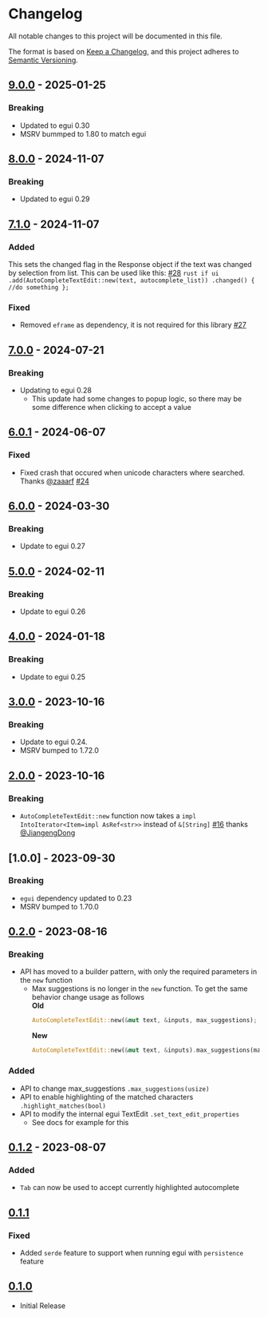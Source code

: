 # Changelog

All notable changes to this project will be documented in this file.

The format is based on [Keep a Changelog](https://keepachangelog.com/en/1.0.0/),
and this project adheres to [Semantic Versioning](https://semver.org/spec/v2.0.0.html).

## [9.0.0] - 2025-01-25
### Breaking
- Updated to egui 0.30
- MSRV bummped to 1.80 to match egui

[9.0.0]: https://github.com/JakeHandsome/egui_autocomplete/compare/8.0.0...9.0.0

## [8.0.0] - 2024-11-07
### Breaking
- Updated to egui 0.29

[8.0.0]: https://github.com/JakeHandsome/egui_autocomplete/compare/7.1.0...8.0.0

## [7.1.0] - 2024-11-07

### Added
This sets the changed flag in the Response object if the text was changed by selection from list. This can be used like this: [#28](https://github.com/JakeHandsome/egui_autocomplete/pull/28)
    ```rust
        if ui
            .add(AutoCompleteTextEdit::new(text, autocomplete_list))
            .changed()
        {
            //do something
        };
    ```

### Fixed
- Removed `eframe` as dependency, it is not required for this library  [#27](https://github.com/JakeHandsome/egui_autocomplete/pull/27)

[7.1.0]: https://github.com/JakeHandsome/egui_autocomplete/compare/7.0.0...7.1.0

## [7.0.0] - 2024-07-21
### Breaking
- Updating to egui 0.28
    - This update had some changes to popup logic, so there may be some difference when clicking to accept a value

[7.0.0]: https://github.com/JakeHandsome/egui_autocomplete/compare/6.0.1...7.0.0

## [6.0.1] - 2024-06-07

### Fixed
- Fixed crash that occured when unicode characters where searched. Thanks [@zaaarf](https://github.com/zaaarf) [#24](https://github.com/JakeHandsome/egui_autocomplete/pull/24)

[6.0.1]: https://github.com/JakeHandsome/egui_autocomplete/compare/6.0.0...6.0.1

## [6.0.0] - 2024-03-30

### Breaking
- Update to egui 0.27

[6.0.0]: https://github.com/JakeHandsome/egui_autocomplete/compare/5.0.0...6.0.0

## [5.0.0] - 2024-02-11

### Breaking
- Update to egui 0.26

[5.0.0]: https://github.com/JakeHandsome/egui_autocomplete/compare/4.0.0...5.0.0

## [4.0.0] - 2024-01-18

### Breaking
- Update to egui 0.25

[4.0.0]: https://github.com/JakeHandsome/egui_autocomplete/compare/3.0.0...4.0.0

## [3.0.0] - 2023-10-16

### Breaking
- Update to egui 0.24. 
- MSRV bumped to 1.72.0

[3.0.0]: https://github.com/JakeHandsome/egui_autocomplete/compare/2.0.0...3.0.0

## [2.0.0] - 2023-10-16

### Breaking
- `AutoCompleteTextEdit::new` function now takes a `impl IntoIterator<Item=impl AsRef<str>>` instead of `&[String]` [#16](https://github.com/JakeHandsome/egui_autocomplete/pull/16) thanks [@JiangengDong](https://github.com/JiangengDong)

[2.0.0]: https://github.com/JakeHandsome/egui_autocomplete/compare/1.0.0...2.0.0

## [1.0.0] - 2023-09-30 

### Breaking
- `egui` dependency updated to 0.23
- MSRV bumped to 1.70.0

[0.2.0]: https://github.com/JakeHandsome/egui_autocomplete/compare/0.2.0...1.0.0

## [0.2.0] - 2023-08-16 

### Breaking
- API has moved to a builder pattern, with only the required parameters in the `new` function
    - Max suggestions is no longer in the `new` function. To get the same behavior change usage as follows  
        **Old**
        ```rust
        AutoCompleteTextEdit::new(&mut text, &inputs, max_suggestions);
        ```
        **New**
        ```rust
        AutoCompleteTextEdit::new(&mut text, &inputs).max_suggestions(max_suggestions);
        ```

### Added
- API to change max_suggestions `.max_suggestions(usize)`
- API to enable highlighting of the matched characters `.highlight_matches(bool)`
- API to modify the internal egui TextEdit `.set_text_edit_properties`
    - See docs for example for this

[0.2.0]: https://github.com/JakeHandsome/egui_autocomplete/compare/0.1.2...0.2.0

## [0.1.2] - 2023-08-07

### Added
- `Tab` can now be used to accept currently highlighted autocomplete 

## [0.1.1] 

### Fixed
- Added `serde` feature to support when running egui with `persistence` feature

## [0.1.0] 
- Initial Release

[0.1.2]: https://github.com/JakeHandsome/egui_autocomplete/compare/0.1.1...0.1.2
[0.1.1]: https://github.com/JakeHandsome/egui_autocomplete/compare/0.1.0...0.1.1
[0.1.0]: https://github.com/JakeHandsome/egui_autocomplete/releases/tag/0.1.0
